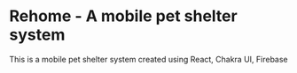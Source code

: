 # Rehome - A mobile pet shelter system

This is a mobile pet shelter system created using React, Chakra UI, Firebase
